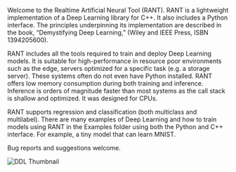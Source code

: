 Welcome to the Realtime Artificial Neural Tool (RANT).  RANT is a lightweight implementation of a Deep Learning  library for C++.  It also includes a Python interface.  The principles underpinning its implementation are described in the book, “Demystifying Deep Learning,” (Wiley and IEEE Press, ISBN 1394205600).

RANT includes all the tools required to train and deploy Deep Learning models.  It is suitable for high-performance in resource poor environments such as the edge, servers optimized for a specific task (e.g. a storage server).  These systems often do not even have Python installed.  RANT offers low memory consumption during both training and inference.  Inference is orders of magnitude faster than most systems as the call stack is shallow and optimized.  It was designed for CPUs.

RANT supports regression and classification (both multiclass and multilabel).  There are many examples of Deep Learning and how to train models using RANT in the Examples folder using both the Python and C++ interface.  For example, a tiny model that can learn MNIST.

Bug reports and suggestions welcome.


![DDL Thumbnail](https://github.com/user-attachments/assets/36466ed9-f9ec-442b-8eca-e70665ba722d)
